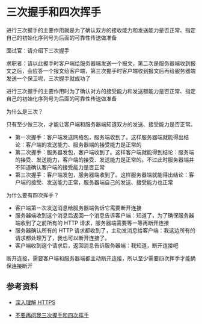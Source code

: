 # 三次握手和四次挥手





进行三次握手的主要作用就是为了确认双方的接收能力和发送能力是否正常、指定自己的初始化序列号为后面的可靠性传送做准备





面试官：请介绍下三次握手

求职者：请以此握手时客户端给服务器端发送一个报文，第二次是服务器端收到报文之后，会应答一个报文给客户端，第三次握手时客户端收到报文后再给服务器端发送一个保卫呢，三次握手就成功了

进行三次握手的主要作用时为了确认对方的接受能力和发送额能力是否正常、指定自己的初始化序列号为后面的可靠性传送做准备

为什么是三次？

只有至少做三次，才能让客户端和服务器端知道双方的发送、接受能力是否正常。

-   第一次握手：客户端发送网络包，服务端收到了。这样服务器端就能得出结论：客户端的发送能力、服务器端的接受能力是正常的
-   第二次握手：服务器发包，客户端收到了。这样客户端就能得到结论：服务端的接受、发送能力，客户端的接受、发送能力是正常的。不过此时服务器端并不知道确认客户端的接受能力是否正常
-   第三次握手：客户端发包，服务器端收到了。这样服务器端就能得出结论：客户端的接受、发送能力正常，服务器端自己的发送、接受能力也正常

为什么要有四次挥手？

-   客户端第一次发送消息给服务器端告诉它需要断开连接
-   服务器端收到这个消息后返回一个消息告诉客户端：知道了，为了确保服务器端收到了之前所有的 HTTP 请求，服务器端需要等一等再断开连接
-   服务器确认所有的 HTTP 请求都收到了，主动发消息给客户端：我这边所有的请求都处理万了，我也可以断开连接了。
-   客户端收到这个请求后，返回消息告诉服务器端：我知道，断开连接吧

断开连接，需要客户端和服务器端都主动断开连接，所以至少需要四次挥手才能确保连接断开

## 参考资料

-   [深入理解 HTTPS](https://limeii.github.io/2018/11/deep-understanding-https/)

-   [不要再问我三次握手和四次挥手](https://mp.weixin.qq.com/s?__biz=MzA5MTk4MzgzNA==&mid=2453246617&idx=1&sn=0057c76375e6343672fe1665483dd236&chksm=87b9282cb0cea13a222aaa2ba40dd029484d6e2e192e8d627363a308b353b0108971b15d1c0b&mpshare=1&scene=1&srcid=&sharer_sharetime=1570232506816&sharer_shareid=778ad5bf3b27e0078eb105d7277263f6#rd)
